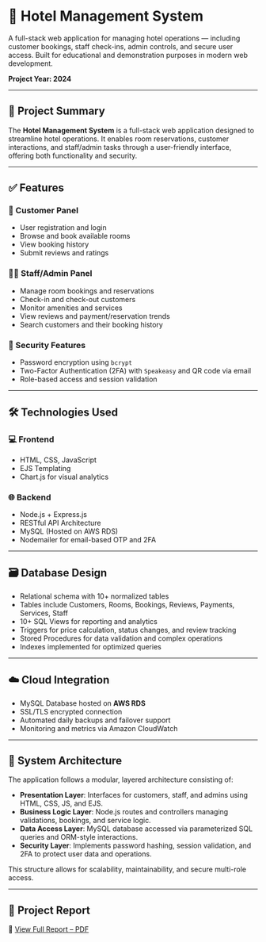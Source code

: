# 🏨 Hotel Management System

A full-stack web application for managing hotel operations — including customer bookings, staff check-ins, admin controls, and secure user access. Built for educational and demonstration purposes in modern web development.

**Project Year: 2024**

---

## 📖 Project Summary

The **Hotel Management System** is a full-stack web application designed to streamline hotel operations. It enables room reservations, customer interactions, and staff/admin tasks through a user-friendly interface, offering both functionality and security.

---

## ✅ Features

### 👤 Customer Panel
- User registration and login
- Browse and book available rooms
- View booking history
- Submit reviews and ratings

### 👩‍💼 Staff/Admin Panel
- Manage room bookings and reservations
- Check-in and check-out customers
- Monitor amenities and services
- View reviews and payment/reservation trends
- Search customers and their booking history

### 🔐 Security Features
- Password encryption using `bcrypt`
- Two-Factor Authentication (2FA) with `Speakeasy` and QR code via email
- Role-based access and session validation

---

## 🛠 Technologies Used

### 💻 Frontend
- HTML, CSS, JavaScript
- EJS Templating
- Chart.js for visual analytics

### 🌐 Backend
- Node.js + Express.js
- RESTful API Architecture
- MySQL (Hosted on AWS RDS)
- Nodemailer for email-based OTP and 2FA

---

## 🗃️ Database Design

- Relational schema with 10+ normalized tables
- Tables include Customers, Rooms, Bookings, Reviews, Payments, Services, Staff
- 10+ SQL Views for reporting and analytics
- Triggers for price calculation, status changes, and review tracking
- Stored Procedures for data validation and complex operations
- Indexes implemented for optimized queries

---

## ☁️ Cloud Integration

- MySQL Database hosted on **AWS RDS**
- SSL/TLS encrypted connection
- Automated daily backups and failover support
- Monitoring and metrics via Amazon CloudWatch

---

## 🧱 System Architecture

The application follows a modular, layered architecture consisting of:

- **Presentation Layer**: Interfaces for customers, staff, and admins using HTML, CSS, JS, and EJS.
- **Business Logic Layer**: Node.js routes and controllers managing validations, bookings, and service logic.
- **Data Access Layer**: MySQL database accessed via parameterized SQL queries and ORM-style interactions.
- **Security Layer**: Implements password hashing, session validation, and 2FA to protect user data and operations.

This structure allows for scalability, maintainability, and secure multi-role access.

---

## 📎 Project Report

📄 [View Full Report – PDF](Project_COSC641.pdf)
